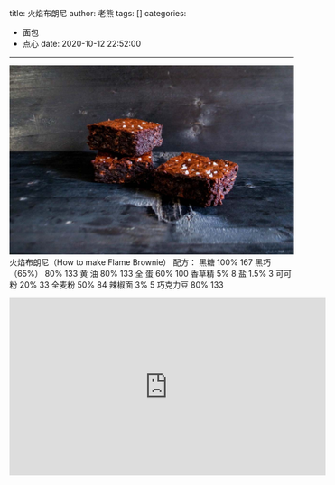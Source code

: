 title: 火焰布朗尼
author: 老熊
tags: []
categories:
  - 面包
  - 点心
date: 2020-10-12 22:52:00
---
![](/images/pasted-29.jpg)
火焰布朗尼（How to make Flame Brownie）
配方：
黑糖              100%             167
黑巧（65%）  80%              133
黄   油           80%              133
全  蛋            60%              100
香草精           5%                8
盐                 1.5%              3
可可粉           20%              33
全麦粉           50%              84
辣椒面           3%                5
巧克力豆        80%              133

<iframe width="560" height="315" src="https://www.youtube.com/embed/6tKGQiXA1LU" frameborder="0" allow="accelerometer; autoplay; clipboard-write; encrypted-media; gyroscope; picture-in-picture" allowfullscreen></iframe>